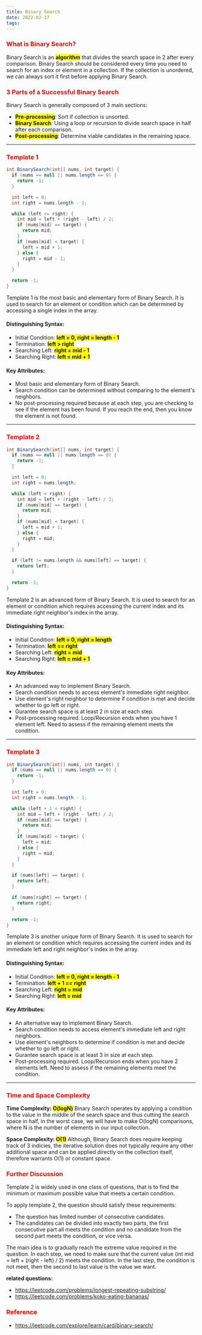 ```yaml
---
title: Binary Search
date: 2022-02-17
tags:
---
```


### <span style="color:red">What is Binary Search?</span>

Binary Search is an <span style="background-color:yellow">**algorithm**</span> that divides the search space in 2 after every comparison. Binary Search should be considered every time you need to search for an index or element in a collection. If the collection is unordered, we can always sort it first before applying Binary Search.

### <span style="color:red">3 Parts of a Successful Binary Search</span>

Binary Search is generally composed of 3 main sections:

- <span style="background-color:yellow">**Pre-processing**</span>: Sort if collection is unsorted.
- <span style="background-color:yellow">**Binary Search**</span>: Using a loop or recursion to divide search space in half after each comparison.
- <span style="background-color:yellow">**Post-processing**</span>: Determine viable candidates in the remaining space.

---

### <span style="color:red">Template 1</span>

```java
int BinarySearch(int[] nums, int target) {
  if (nums == null || nums.length == 0) {
    return -1;
  }

  int left = 0;
  int right = nums.length - 1;

  while (left <= right) {
    int mid = left + (right - left) / 2;
    if (nums[mid] == target) {
      return mid;
    }
    if (nums[mid] < target) {
      left = mid + 1;
    } else {
      right = mid - 1;
    }
  }

  return -1;
}
```

Template 1 is the most basic and elementary form of Binary Search. It is used to search for an element or condition which can be determined by accessing a single index in the array.

#### Distinguishing Syntax:

- Initial Condition: <span style="background-color:yellow">**left = 0, right = length - 1**</span>
- Termination: <span style="background-color:yellow">**left > right**</span>
- Searching Left: <span style="background-color:yellow">**right = mid - 1**</span>
- Searching Right: <span style="background-color:yellow">**left = mid + 1**</span>

#### Key Attributes:

- Most basic and elementary form of Binary Search.
- Search condition can be determined without comparing to the element's neighbors.
- No post-processing required because at each step, you are checking to see if the element has been found. If you reach the end, then you know the element is not found.

---

### <span style="color:red">Template 2</span>

```java
int BinarySearch(int[] nums, int target) {
  if (nums == null || nums.length == 0) {
    return -1;
  }

  int left = 0;
  int right = nums.length;

  while (left < right) {
    int mid = left + (right - left) / 2;
    if (nums[mid] == target) {
      return mid;
    }
    if (nums[mid] < target) {
      left = mid + 1;
    } else {
      right = mid;
    }
  }

  if (left != nums.length && nums[left] == target) {
    return left;
  }

  return -1;
}
```

Template 2 is an advanced form of Binary Search. It is used to search for an element or condition which requires accessing the current index and its immediate right neighbor's index in the array.

#### Distinguishing Syntax:

- Initial Condition: <span style="background-color:yellow">**left = 0, right = length**</span>
- Termination: <span style="background-color:yellow">**left == right**</span>
- Searching Left: <span style="background-color:yellow">**right = mid**</span>
- Searching Right: <span style="background-color:yellow">**left = mid + 1**</span>

#### Key Attributes:

- An advanced way to implement Binary Search.
- Search condition needs to access element's immediate right neighbor.
- Use element's right neighbor to determine if condition is met and decide whether to go left or right.
- Gurantee search space is at least 2 in size at each step.
- Post-processing required. Loop/Recursion ends when you have 1 element left. Need to assess if the remaining element meets the condition.

---

### <span style="color:red">Template 3</span>

```java
int BinarySearch(int[] nums, int target) {
  if (nums == null || nums.length == 0) {
    return -1;
  }

  int left = 0;
  int right = nums.length - 1;

  while (left + 1 < right) {
    int mid = left + (right - left) / 2;
    if (nums[mid] == target) {
      return mid;
    }
    if (nums[mid] < target) {
      left = mid;
    } else {
      right = mid;
    }
  }

  if (nums[left] == target) {
    return left;
  }

  if (nums[right] == target) {
    return right;
  }

  return -1;
}
```

Template 3 is another unique form of Binary Search. It is used to search for an element or condition which requires accessing the current index and its immediate left and right neighbor's index in the array.

#### Distinguishing Syntax:

- Initial Condition: <span style="background-color:yellow">**left = 0, right = length - 1**</span>
- Termination: <span style="background-color:yellow">**left + 1 == right**</span>
- Searching Left: <span style="background-color:yellow">**right = mid**</span>
- Searching Right: <span style="background-color:yellow">**left = mid**</span>

#### Key Attributes:

- An alternative way to implement Binary Search.
- Search condition needs to access element's immediate left and right neighbors.
- Use element's neighbors to determine if condition is met and decide whether to go left or right.
- Gurantee search space is at least 3 in size at each step.
- Post-processing required. Loop/Recursion ends when you have 2 elements left. Need to assess if the remaining elements meet the condition.

---

### <span style="color:red">Time and Space Complexity</span>

**Time Complexity: <span style="background-color:yellow">O(logN)</span>**
Binary Search operates by applying a condition to the value in the middle of the search space and thus cutting the search space in half, in the worst case, we will have to make O(logN) comparisons, where N is the number of elements in our input collection.

**Space Complexity: <span style="background-color:yellow">O(1)</span>**
Although, Binary Search does require keeping track of 3 indicies, the iterative solution does not typically require any other additional space and can be applied directly on the collection itself, therefore warrants O(1) or constant space.

### <span style="color:red">Further Discussion</span>

Template 2 is widely used in one class of questions, that is to find the minimum or maximum possible value that meets a certain condition.

To apply template 2, the question should satisfy these requirements:

- The question has limited number of consecutive candidates.
- The candidates can be divided into exactly two parts, the first consecutive part all meets the condition and no candidate from the second part meets the condition, or vice versa.

The main idea is to gradually reach the extreme value required in the question. In each step, we need to make sure that the current value (int mid = left + (right - left) / 2) meets the condition. In the last step, the condition is not meet, then the second to last value is the value we want.

**related questions:**

- https://leetcode.com/problems/longest-repeating-substring/
- https://leetcode.com/problems/koko-eating-bananas/

### <span style="color:red">Reference</span>

- https://leetcode.com/explore/learn/card/binary-search/

